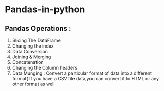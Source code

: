 # Pandas-in-python

## Pandas Operations :
1. Slicing The DataFrame
2. Changing the index
3. Data Conversion
4. Joining & Merging
5. Concatenation
6. Changing the Column headers
7. Data Munging :
   Convert a particular format of data into a different format( If you have a CSV file data,you can convert it to HTML or any other format    as well
